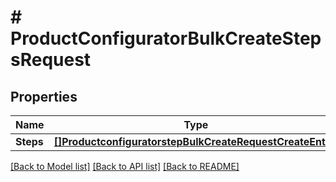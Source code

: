 # # ProductConfiguratorBulkCreateStepsRequest


## Properties 


Name | Type | Description | Notes
------------ | ------------- | ------------- | -------------
**Steps**| [**[]ProductconfiguratorstepBulkCreateRequestCreateEntity**](ProductconfiguratorstepBulkCreateRequestCreateEntity.md) |   | [optional]


[[Back to Model list]](../../README.md#models) [[Back to API list]](../../README.md#endpoints) [[Back to README]](../../README.md)

